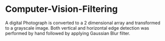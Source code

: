 # Computer-Vision-Filtering
A digital Photograph is converted to a 2 dimensional array and transformed to a grayscale image. Both vertical and horizontal edge detection was performed by hand followed by applying Gaussian Blur filter. 
